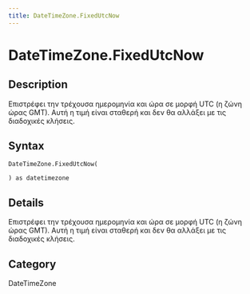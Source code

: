 ```yaml
---
title: DateTimeZone.FixedUtcNow
---
```


# DateTimeZone.FixedUtcNow


## Description

Επιστρέφει την τρέχουσα ημερομηνία και ώρα σε μορφή UTC (η ζώνη ώρας GMT). Αυτή η τιμή είναι σταθερή και δεν θα αλλάξει με τις διαδοχικές κλήσεις.


## Syntax

```powerquery
DateTimeZone.FixedUtcNow(

) as datetimezone
```


## Details

Επιστρέφει την τρέχουσα ημερομηνία και ώρα σε μορφή UTC (η ζώνη ώρας GMT). Αυτή η τιμή είναι σταθερή και δεν θα αλλάξει με τις διαδοχικές κλήσεις.



## Category
DateTimeZone
